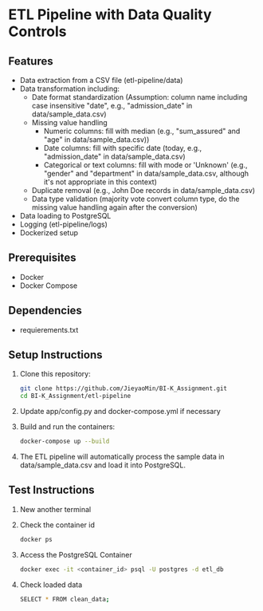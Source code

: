 # ETL Pipeline with Data Quality Controls

## Features

- Data extraction from a CSV file (etl-pipeline/data)
- Data transformation including:
  - Date format standardization (Assumption: column name including case insensitive "date", 
                                 e.g., "admission_date" in data/sample_data.csv)
  - Missing value handling
    - Numeric columns: fill with median (e.g., "sum_assured" and "age" in data/sample_data.csv))
    - Date columns: fill with specific date (today, e.g., "admission_date" in data/sample_data.csv)
    - Categorical or text columns: fill with mode or 'Unknown' (e.g., "gender" and "department" in data/sample_data.csv, although it's not appropriate in this context)
  - Duplicate removal (e.g., John Doe records in data/sample_data.csv)
  - Data type validation (majority vote convert column type, do the missing value handling again after the conversion)
- Data loading to PostgreSQL
- Logging (etl-pipeline/logs)
- Dockerized setup


## Prerequisites

- Docker
- Docker Compose

## Dependencies

- requierements.txt


## Setup Instructions

1. Clone this repository:
   ```bash
   git clone https://github.com/JieyaoMin/BI-K_Assignment.git
   cd BI-K_Assignment/etl-pipeline

2. Update app/config.py and docker-compose.yml if necessary

3. Build and run the containers:
   ```bash
   docker-compose up --build

4. The ETL pipeline will automatically process the sample data in data/sample_data.csv and load it into PostgreSQL.


## Test Instructions 

1. New another terminal

2. Check the container id
   ```bash
   docker ps

3. Access the PostgreSQL Container
   ```bash
   docker exec -it <container_id> psql -U postgres -d etl_db

4. Check loaded data
   ```bash
   SELECT * FROM clean_data;
